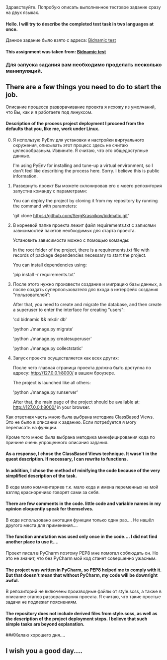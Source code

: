 Здравствуйте. Попробую описать выполненное тестовое задание сразу на двух языках.

#### Hello. I will try to describe the completed test task in two languages at once.

Данное задание было взято с адреса: [Bidnamic test](https://github.com/bidnamic/bidnamic-fullstack-challenge/blob/master/challenge.md)

#### This assignment was taken from: [Bidnamic test](https://github.com/bidnamic/bidnamic-fullstack-challenge/blob/master/challenge.md)

### Для запуска задания вам необходимо проделать несколько манипуляций.
## There are a few things you need to do to start the job.

Описание процесса разворачивание проекта я исхожу из умолчаний, что Вы, как и я работаете под линуксом. 

#### Description of the process project deployment I proceed from the defaults that you, like me, work under Linux.

0. Я использую PyEnv для установки и настройки виртуального окружения, описывать этот процесс здесь не считаю целесообразным. Извините. Я считаю, что это общедоступные данные.

   I'm using PyEnv for installing and tune-up a virtual environment, so I don't feel like describing the process here. Sorry. I believe this is public information.

1. Развернуть проект Вы можете склонировав его с моего репозитория запустив команду с параметрами:
   
   You can deploy the project by cloning it from my repository by running the command with parameters:
   
   'git clone https://github.com/SergKrasnikov/bidmatic.git'
   
2. В корневой папке проекта лежит файл requirements.txt с записями зависимостей пакетов необходимых для старта проекта.

   Установить зависимости можно с помощью команды:

   In the root folder of the project, there is a requirements.txt file with records of package dependencies necessary to start the project.

   You can install dependencies using:

   'pip install -r requirements.txt'
3. После этого нужно произвести создание и миграцию базы данных, а после создать суперпользователя для входа в интерфейс создания "пользователей":

   After that, you need to create and migrate the database, and then create a superuser to enter the interface for creating "users":

   'cd bidnamic && mkdir db'

   'python ./manage.py migrate'

   'python ./manage.py createsuperuser'

   'python ./manage.py collectstatic'

4. Запуск проекта осуществляется как всех других:

   После чего главная страница проекта должна быть доступна по адресу: http://127.0.0.1:8000/ в вашем броузере.

   The project is launched like all others:

   'python ./manage.py runserver'

   After that, the main page of the project should be available at: http://127.0.0.1:8000/ in your browser.

Как ответная часть мною была выбрана методика ClassBased Views. Это не было в описании к заданию. Если потребуется я могу переписать на функции.

Кроме того мною была выбрана методика минифицирования кода по причине очень упрощенного описания задания.

#### As a response, I chose the ClassBased Views technique. It wasn't in the quest description. If necessary, I can rewrite to functions.

#### In addition, I chose the method of minifying the code because of the very simplified description of the task.

В коде мало комментариев т.к. мало кода и имена переменных на мой взгляд красноречиво говорят сами за себя.

#### There are few comments in the code. little code and variable names in my opinion eloquently speak for themselves.

В коде использовано анотация функции только один раз.... Не нашёл другого места для применения....

#### The function annotation was used only once in the code.... I did not find another place to use it....

Проект писал в PyCharm поэтому PEP8 мне помогал соблюдать он. Но это не значит, что без PyCharm мой код станет совершенно ужасным.

#### The project was written in PyCharm, so PEP8 helped me to comply with it. But that doesn't mean that without PyCharm, my code will be downright awful.

В репозиторий не включены производные файлы от style.scss, а также в описание этапов разворачивания проекта. Я считаю, что такие простые задачи не подлежат пояснениям.

#### The repository does not include derived files from style.scss, as well as the description of the project deployment steps. I believe that such simple tasks are beyond explanation.




###Желаю хорошего дня....

## I wish you a good day....